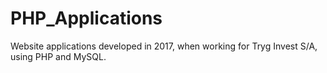 # PHP_Applications

Website applications developed in 2017, when working for Tryg Invest S/A, using PHP and MySQL.